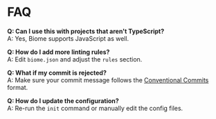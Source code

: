 # FAQ

**Q: Can I use this with projects that aren't TypeScript?**  
A: Yes, Biome supports JavaScript as well.

**Q: How do I add more linting rules?**  
A: Edit `biome.json` and adjust the `rules` section.

**Q: What if my commit is rejected?**  
A: Make sure your commit message follows the [Conventional Commits](https://www.conventionalcommits.org/) format.

**Q: How do I update the configuration?**  
A: Re-run the `init` command or manually edit the config files. 